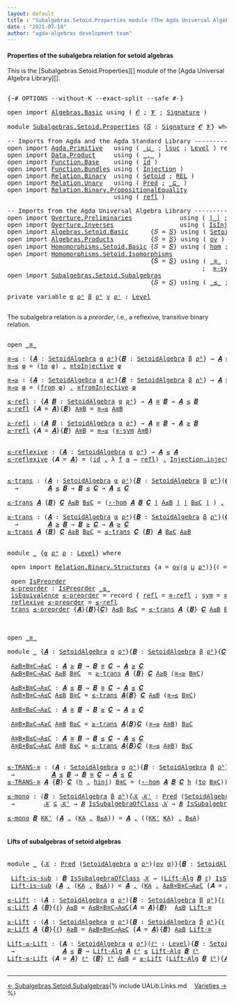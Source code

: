 ```yaml
---
layout: default
title : "Subalgebras.Setoid.Properties module (The Agda Universal Algebra Library)"
date : "2021-07-18"
author: "agda-algebras development team"
---
```


#### <a id="properties-of-the-subalgebra-relation">Properties of the subalgebra relation for setoid algebras</a>

This is the [Subalgebras.Setoid.Properties][] module of the [Agda Universal Algebra Library][].


<pre class="Agda">

<a id="397" class="Symbol">{-#</a> <a id="401" class="Keyword">OPTIONS</a> <a id="409" class="Pragma">--without-K</a> <a id="421" class="Pragma">--exact-split</a> <a id="435" class="Pragma">--safe</a> <a id="442" class="Symbol">#-}</a>

<a id="447" class="Keyword">open</a> <a id="452" class="Keyword">import</a> <a id="459" href="Algebras.Basic.html" class="Module">Algebras.Basic</a> <a id="474" class="Keyword">using</a> <a id="480" class="Symbol">(</a> <a id="482" href="Algebras.Basic.html#1142" class="Generalizable">𝓞</a> <a id="484" class="Symbol">;</a> <a id="486" href="Algebras.Basic.html#1144" class="Generalizable">𝓥</a> <a id="488" class="Symbol">;</a> <a id="490" href="Algebras.Basic.html#3870" class="Function">Signature</a> <a id="500" class="Symbol">)</a>

<a id="503" class="Keyword">module</a> <a id="510" href="Subalgebras.Setoid.Properties.html" class="Module">Subalgebras.Setoid.Properties</a> <a id="540" class="Symbol">{</a><a id="541" href="Subalgebras.Setoid.Properties.html#541" class="Bound">𝑆</a> <a id="543" class="Symbol">:</a> <a id="545" href="Algebras.Basic.html#3870" class="Function">Signature</a> <a id="555" href="Algebras.Basic.html#1142" class="Generalizable">𝓞</a> <a id="557" href="Algebras.Basic.html#1144" class="Generalizable">𝓥</a><a id="558" class="Symbol">}</a> <a id="560" class="Keyword">where</a>

<a id="567" class="Comment">-- Imports from Agda and the Agda Standard Library ------------------------------------</a>
<a id="655" class="Keyword">open</a> <a id="660" class="Keyword">import</a> <a id="667" href="Agda.Primitive.html" class="Module">Agda.Primitive</a>   <a id="684" class="Keyword">using</a> <a id="690" class="Symbol">(</a> <a id="692" href="Agda.Primitive.html#810" class="Primitive Operator">_⊔_</a> <a id="696" class="Symbol">;</a> <a id="698" href="Agda.Primitive.html#780" class="Primitive">lsuc</a> <a id="703" class="Symbol">;</a> <a id="705" href="Agda.Primitive.html#597" class="Postulate">Level</a> <a id="711" class="Symbol">)</a> <a id="713" class="Keyword">renaming</a> <a id="722" class="Symbol">(</a> <a id="724" href="Agda.Primitive.html#326" class="Primitive">Set</a> <a id="728" class="Symbol">to</a> <a id="731" class="Primitive">Type</a> <a id="736" class="Symbol">)</a>
<a id="738" class="Keyword">open</a> <a id="743" class="Keyword">import</a> <a id="750" href="Data.Product.html" class="Module">Data.Product</a>     <a id="767" class="Keyword">using</a> <a id="773" class="Symbol">(</a> <a id="775" href="Agda.Builtin.Sigma.html#236" class="InductiveConstructor Operator">_,_</a> <a id="779" class="Symbol">)</a>
<a id="781" class="Keyword">open</a> <a id="786" class="Keyword">import</a> <a id="793" href="Function.Base.html" class="Module">Function.Base</a>    <a id="810" class="Keyword">using</a> <a id="816" class="Symbol">(</a> <a id="818" href="Function.Base.html#615" class="Function">id</a> <a id="821" class="Symbol">)</a>
<a id="823" class="Keyword">open</a> <a id="828" class="Keyword">import</a> <a id="835" href="Function.Bundles.html" class="Module">Function.Bundles</a> <a id="852" class="Keyword">using</a> <a id="858" class="Symbol">(</a> <a id="860" href="Function.Bundles.html#2240" class="Record">Injection</a> <a id="870" class="Symbol">)</a>
<a id="872" class="Keyword">open</a> <a id="877" class="Keyword">import</a> <a id="884" href="Relation.Binary.html" class="Module">Relation.Binary</a>  <a id="901" class="Keyword">using</a> <a id="907" class="Symbol">(</a> <a id="909" href="Relation.Binary.Bundles.html#1009" class="Record">Setoid</a> <a id="916" class="Symbol">;</a> <a id="918" href="Relation.Binary.Core.html#766" class="Function">REL</a> <a id="922" class="Symbol">)</a>
<a id="924" class="Keyword">open</a> <a id="929" class="Keyword">import</a> <a id="936" href="Relation.Unary.html" class="Module">Relation.Unary</a>   <a id="953" class="Keyword">using</a> <a id="959" class="Symbol">(</a> <a id="961" href="Relation.Unary.html#1101" class="Function">Pred</a> <a id="966" class="Symbol">;</a> <a id="968" href="Relation.Unary.html#1742" class="Function Operator">_⊆_</a> <a id="972" class="Symbol">)</a>
<a id="974" class="Keyword">open</a> <a id="979" class="Keyword">import</a> <a id="986" href="Relation.Binary.PropositionalEquality.html" class="Module">Relation.Binary.PropositionalEquality</a>
                             <a id="1053" class="Keyword">using</a> <a id="1059" class="Symbol">(</a> <a id="1061" href="Agda.Builtin.Equality.html#208" class="InductiveConstructor">refl</a> <a id="1066" class="Symbol">)</a>

<a id="1069" class="Comment">-- Imports from the Agda Universal Algebra Library ---------------------------------------------------</a>
<a id="1172" class="Keyword">open</a> <a id="1177" class="Keyword">import</a> <a id="1184" href="Overture.Preliminaries.html" class="Module">Overture.Preliminaries</a>             <a id="1219" class="Keyword">using</a> <a id="1225" class="Symbol">(</a> <a id="1227" href="Overture.Preliminaries.html#4379" class="Function Operator">∣_∣</a> <a id="1231" class="Symbol">;</a> <a id="1233" href="Overture.Preliminaries.html#4417" class="Function Operator">∥_∥</a> <a id="1237" class="Symbol">)</a>
<a id="1239" class="Keyword">open</a> <a id="1244" class="Keyword">import</a> <a id="1251" href="Overture.Inverses.html" class="Module">Overture.Inverses</a>                  <a id="1286" class="Keyword">using</a> <a id="1292" class="Symbol">(</a> <a id="1294" href="Overture.Inverses.html#2501" class="Function">IsInjective</a> <a id="1306" class="Symbol">;</a> <a id="1308" href="Overture.Inverses.html#2772" class="Function">id-is-injective</a> <a id="1324" class="Symbol">;</a> <a id="1326" href="Overture.Inverses.html#2845" class="Function">∘-injective</a> <a id="1338" class="Symbol">)</a>
<a id="1340" class="Keyword">open</a> <a id="1345" class="Keyword">import</a> <a id="1352" href="Algebras.Setoid.Basic.html" class="Module">Algebras.Setoid.Basic</a>      <a id="1379" class="Symbol">{</a><a id="1380" class="Argument">𝑆</a> <a id="1382" class="Symbol">=</a> <a id="1384" href="Subalgebras.Setoid.Properties.html#541" class="Bound">𝑆</a><a id="1385" class="Symbol">}</a> <a id="1387" class="Keyword">using</a> <a id="1393" class="Symbol">(</a> <a id="1395" href="Algebras.Setoid.Basic.html#3242" class="Record">SetoidAlgebra</a> <a id="1409" class="Symbol">;</a> <a id="1411" href="Algebras.Setoid.Basic.html#4777" class="Function">Lift-Alg</a> <a id="1420" class="Symbol">)</a>
<a id="1422" class="Keyword">open</a> <a id="1427" class="Keyword">import</a> <a id="1434" href="Algebras.Products.html" class="Module">Algebras.Products</a>          <a id="1461" class="Symbol">{</a><a id="1462" class="Argument">𝑆</a> <a id="1464" class="Symbol">=</a> <a id="1466" href="Subalgebras.Setoid.Properties.html#541" class="Bound">𝑆</a><a id="1467" class="Symbol">}</a> <a id="1469" class="Keyword">using</a> <a id="1475" class="Symbol">(</a> <a id="1477" href="Algebras.Products.html#3135" class="Function">ov</a> <a id="1480" class="Symbol">)</a>
<a id="1482" class="Keyword">open</a> <a id="1487" class="Keyword">import</a> <a id="1494" href="Homomorphisms.Setoid.Basic.html" class="Module">Homomorphisms.Setoid.Basic</a> <a id="1521" class="Symbol">{</a><a id="1522" class="Argument">𝑆</a> <a id="1524" class="Symbol">=</a> <a id="1526" href="Subalgebras.Setoid.Properties.html#541" class="Bound">𝑆</a><a id="1527" class="Symbol">}</a> <a id="1529" class="Keyword">using</a> <a id="1535" class="Symbol">(</a> <a id="1537" href="Homomorphisms.Setoid.Basic.html#2420" class="Function">hom</a> <a id="1541" class="Symbol">;</a> <a id="1543" href="Homomorphisms.Setoid.Basic.html#3237" class="Function">∘-hom</a> <a id="1549" class="Symbol">)</a>
<a id="1551" class="Keyword">open</a> <a id="1556" class="Keyword">import</a> <a id="1563" href="Homomorphisms.Setoid.Isomorphisms.html" class="Module">Homomorphisms.Setoid.Isomorphisms</a>
                                       <a id="1636" class="Symbol">{</a><a id="1637" class="Argument">𝑆</a> <a id="1639" class="Symbol">=</a> <a id="1641" href="Subalgebras.Setoid.Properties.html#541" class="Bound">𝑆</a><a id="1642" class="Symbol">}</a> <a id="1644" class="Keyword">using</a> <a id="1650" class="Symbol">(</a> <a id="1652" href="Homomorphisms.Setoid.Isomorphisms.html#2350" class="Record Operator">_≅_</a> <a id="1656" class="Symbol">;</a> <a id="1658" href="Homomorphisms.Setoid.Isomorphisms.html#3531" class="Function">≅toInjective</a> <a id="1671" class="Symbol">;</a> <a id="1673" href="Homomorphisms.Setoid.Isomorphisms.html#3858" class="Function">≅fromInjective</a>
                                                     <a id="1741" class="Symbol">;</a>  <a id="1744" href="Homomorphisms.Setoid.Isomorphisms.html#2968" class="Function">≅-sym</a> <a id="1750" class="Symbol">;</a> <a id="1752" href="Homomorphisms.Setoid.Isomorphisms.html#2870" class="Function">≅-refl</a> <a id="1759" class="Symbol">;</a> <a id="1761" href="Homomorphisms.Setoid.Isomorphisms.html#3063" class="Function">≅-trans</a> <a id="1769" class="Symbol">;</a> <a id="1771" href="Homomorphisms.Setoid.Isomorphisms.html#4356" class="Function">Lift-≅</a> <a id="1778" class="Symbol">)</a>
<a id="1780" class="Keyword">open</a> <a id="1785" class="Keyword">import</a> <a id="1792" href="Subalgebras.Setoid.Subalgebras.html" class="Module">Subalgebras.Setoid.Subalgebras</a>
                                       <a id="1862" class="Symbol">{</a><a id="1863" class="Argument">𝑆</a> <a id="1865" class="Symbol">=</a> <a id="1867" href="Subalgebras.Setoid.Properties.html#541" class="Bound">𝑆</a><a id="1868" class="Symbol">}</a> <a id="1870" class="Keyword">using</a> <a id="1876" class="Symbol">(</a> <a id="1878" href="Subalgebras.Setoid.Subalgebras.html#1906" class="Function Operator">_≤_</a> <a id="1882" class="Symbol">;</a> <a id="1884" href="Subalgebras.Setoid.Subalgebras.html#1728" class="Function Operator">_≥_</a> <a id="1888" class="Symbol">;</a> <a id="1890" href="Subalgebras.Setoid.Subalgebras.html#3743" class="Function Operator">_IsSubalgebraOfClass_</a> <a id="1912" class="Symbol">)</a>

<a id="1915" class="Keyword">private</a> <a id="1923" class="Keyword">variable</a> <a id="1932" href="Subalgebras.Setoid.Properties.html#1932" class="Generalizable">α</a> <a id="1934" href="Subalgebras.Setoid.Properties.html#1934" class="Generalizable">ρᵃ</a> <a id="1937" href="Subalgebras.Setoid.Properties.html#1937" class="Generalizable">β</a> <a id="1939" href="Subalgebras.Setoid.Properties.html#1939" class="Generalizable">ρᵇ</a> <a id="1942" href="Subalgebras.Setoid.Properties.html#1942" class="Generalizable">γ</a> <a id="1944" href="Subalgebras.Setoid.Properties.html#1944" class="Generalizable">ρᶜ</a> <a id="1947" class="Symbol">:</a> <a id="1949" href="Agda.Primitive.html#597" class="Postulate">Level</a>

</pre>

The subalgebra relation is a *preorder*, i.e., a reflexive, transitive binary relation.

<pre class="Agda">

<a id="2071" class="Keyword">open</a> <a id="2076" href="Homomorphisms.Setoid.Isomorphisms.html#2350" class="Module Operator">_≅_</a>

<a id="≅→≤"></a><a id="2081" href="Subalgebras.Setoid.Properties.html#2081" class="Function">≅→≤</a> <a id="2085" class="Symbol">:</a> <a id="2087" class="Symbol">{</a><a id="2088" href="Subalgebras.Setoid.Properties.html#2088" class="Bound">𝑨</a> <a id="2090" class="Symbol">:</a> <a id="2092" href="Algebras.Setoid.Basic.html#3242" class="Record">SetoidAlgebra</a> <a id="2106" href="Subalgebras.Setoid.Properties.html#1932" class="Generalizable">α</a> <a id="2108" href="Subalgebras.Setoid.Properties.html#1934" class="Generalizable">ρᵃ</a><a id="2110" class="Symbol">}{</a><a id="2112" href="Subalgebras.Setoid.Properties.html#2112" class="Bound">𝑩</a> <a id="2114" class="Symbol">:</a> <a id="2116" href="Algebras.Setoid.Basic.html#3242" class="Record">SetoidAlgebra</a> <a id="2130" href="Subalgebras.Setoid.Properties.html#1937" class="Generalizable">β</a> <a id="2132" href="Subalgebras.Setoid.Properties.html#1939" class="Generalizable">ρᵇ</a><a id="2134" class="Symbol">}</a> <a id="2136" class="Symbol">→</a> <a id="2138" href="Subalgebras.Setoid.Properties.html#2088" class="Bound">𝑨</a> <a id="2140" href="Homomorphisms.Setoid.Isomorphisms.html#2350" class="Record Operator">≅</a> <a id="2142" href="Subalgebras.Setoid.Properties.html#2112" class="Bound">𝑩</a> <a id="2144" class="Symbol">→</a> <a id="2146" href="Subalgebras.Setoid.Properties.html#2088" class="Bound">𝑨</a> <a id="2148" href="Subalgebras.Setoid.Subalgebras.html#1906" class="Function Operator">≤</a> <a id="2150" href="Subalgebras.Setoid.Properties.html#2112" class="Bound">𝑩</a>
<a id="2152" href="Subalgebras.Setoid.Properties.html#2081" class="Function">≅→≤</a> <a id="2156" href="Subalgebras.Setoid.Properties.html#2156" class="Bound">φ</a> <a id="2158" class="Symbol">=</a> <a id="2160" class="Symbol">(</a><a id="2161" href="Homomorphisms.Setoid.Isomorphisms.html#2460" class="Field">to</a> <a id="2164" href="Subalgebras.Setoid.Properties.html#2156" class="Bound">φ</a><a id="2165" class="Symbol">)</a> <a id="2167" href="Agda.Builtin.Sigma.html#236" class="InductiveConstructor Operator">,</a> <a id="2169" href="Homomorphisms.Setoid.Isomorphisms.html#3531" class="Function">≅toInjective</a> <a id="2182" href="Subalgebras.Setoid.Properties.html#2156" class="Bound">φ</a>

<a id="≅→≥"></a><a id="2185" href="Subalgebras.Setoid.Properties.html#2185" class="Function">≅→≥</a> <a id="2189" class="Symbol">:</a> <a id="2191" class="Symbol">{</a><a id="2192" href="Subalgebras.Setoid.Properties.html#2192" class="Bound">𝑨</a> <a id="2194" class="Symbol">:</a> <a id="2196" href="Algebras.Setoid.Basic.html#3242" class="Record">SetoidAlgebra</a> <a id="2210" href="Subalgebras.Setoid.Properties.html#1932" class="Generalizable">α</a> <a id="2212" href="Subalgebras.Setoid.Properties.html#1934" class="Generalizable">ρᵃ</a><a id="2214" class="Symbol">}{</a><a id="2216" href="Subalgebras.Setoid.Properties.html#2216" class="Bound">𝑩</a> <a id="2218" class="Symbol">:</a> <a id="2220" href="Algebras.Setoid.Basic.html#3242" class="Record">SetoidAlgebra</a> <a id="2234" href="Subalgebras.Setoid.Properties.html#1937" class="Generalizable">β</a> <a id="2236" href="Subalgebras.Setoid.Properties.html#1939" class="Generalizable">ρᵇ</a><a id="2238" class="Symbol">}</a> <a id="2240" class="Symbol">→</a> <a id="2242" href="Subalgebras.Setoid.Properties.html#2192" class="Bound">𝑨</a> <a id="2244" href="Homomorphisms.Setoid.Isomorphisms.html#2350" class="Record Operator">≅</a> <a id="2246" href="Subalgebras.Setoid.Properties.html#2216" class="Bound">𝑩</a> <a id="2248" class="Symbol">→</a> <a id="2250" href="Subalgebras.Setoid.Properties.html#2192" class="Bound">𝑨</a> <a id="2252" href="Subalgebras.Setoid.Subalgebras.html#1728" class="Function Operator">≥</a> <a id="2254" href="Subalgebras.Setoid.Properties.html#2216" class="Bound">𝑩</a>
<a id="2256" href="Subalgebras.Setoid.Properties.html#2185" class="Function">≅→≥</a> <a id="2260" href="Subalgebras.Setoid.Properties.html#2260" class="Bound">φ</a> <a id="2262" class="Symbol">=</a> <a id="2264" class="Symbol">(</a><a id="2265" href="Homomorphisms.Setoid.Isomorphisms.html#2475" class="Field">from</a> <a id="2270" href="Subalgebras.Setoid.Properties.html#2260" class="Bound">φ</a><a id="2271" class="Symbol">)</a> <a id="2273" href="Agda.Builtin.Sigma.html#236" class="InductiveConstructor Operator">,</a> <a id="2275" href="Homomorphisms.Setoid.Isomorphisms.html#3858" class="Function">≅fromInjective</a> <a id="2290" href="Subalgebras.Setoid.Properties.html#2260" class="Bound">φ</a>

<a id="≤-refl"></a><a id="2293" href="Subalgebras.Setoid.Properties.html#2293" class="Function">≤-refl</a> <a id="2300" class="Symbol">:</a> <a id="2302" class="Symbol">{</a><a id="2303" href="Subalgebras.Setoid.Properties.html#2303" class="Bound">𝑨</a> <a id="2305" href="Subalgebras.Setoid.Properties.html#2305" class="Bound">𝑩</a> <a id="2307" class="Symbol">:</a> <a id="2309" href="Algebras.Setoid.Basic.html#3242" class="Record">SetoidAlgebra</a> <a id="2323" href="Subalgebras.Setoid.Properties.html#1932" class="Generalizable">α</a> <a id="2325" href="Subalgebras.Setoid.Properties.html#1934" class="Generalizable">ρᵃ</a><a id="2327" class="Symbol">}</a> <a id="2329" class="Symbol">→</a> <a id="2331" href="Subalgebras.Setoid.Properties.html#2303" class="Bound">𝑨</a> <a id="2333" href="Homomorphisms.Setoid.Isomorphisms.html#2350" class="Record Operator">≅</a> <a id="2335" href="Subalgebras.Setoid.Properties.html#2305" class="Bound">𝑩</a> <a id="2337" class="Symbol">→</a> <a id="2339" href="Subalgebras.Setoid.Properties.html#2303" class="Bound">𝑨</a> <a id="2341" href="Subalgebras.Setoid.Subalgebras.html#1906" class="Function Operator">≤</a> <a id="2343" href="Subalgebras.Setoid.Properties.html#2305" class="Bound">𝑩</a>
<a id="2345" href="Subalgebras.Setoid.Properties.html#2293" class="Function">≤-refl</a> <a id="2352" class="Symbol">{</a><a id="2353" class="Argument">𝑨</a> <a id="2355" class="Symbol">=</a> <a id="2357" href="Subalgebras.Setoid.Properties.html#2357" class="Bound">𝑨</a><a id="2358" class="Symbol">}{</a><a id="2360" href="Subalgebras.Setoid.Properties.html#2360" class="Bound">𝑩</a><a id="2361" class="Symbol">}</a> <a id="2363" href="Subalgebras.Setoid.Properties.html#2363" class="Bound">A≅B</a> <a id="2367" class="Symbol">=</a> <a id="2369" href="Subalgebras.Setoid.Properties.html#2081" class="Function">≅→≤</a> <a id="2373" href="Subalgebras.Setoid.Properties.html#2363" class="Bound">A≅B</a>

<a id="≥-refl"></a><a id="2378" href="Subalgebras.Setoid.Properties.html#2378" class="Function">≥-refl</a> <a id="2385" class="Symbol">:</a> <a id="2387" class="Symbol">{</a><a id="2388" href="Subalgebras.Setoid.Properties.html#2388" class="Bound">𝑨</a> <a id="2390" href="Subalgebras.Setoid.Properties.html#2390" class="Bound">𝑩</a> <a id="2392" class="Symbol">:</a> <a id="2394" href="Algebras.Setoid.Basic.html#3242" class="Record">SetoidAlgebra</a> <a id="2408" href="Subalgebras.Setoid.Properties.html#1932" class="Generalizable">α</a> <a id="2410" href="Subalgebras.Setoid.Properties.html#1934" class="Generalizable">ρᵃ</a><a id="2412" class="Symbol">}</a> <a id="2414" class="Symbol">→</a> <a id="2416" href="Subalgebras.Setoid.Properties.html#2388" class="Bound">𝑨</a> <a id="2418" href="Homomorphisms.Setoid.Isomorphisms.html#2350" class="Record Operator">≅</a> <a id="2420" href="Subalgebras.Setoid.Properties.html#2390" class="Bound">𝑩</a> <a id="2422" class="Symbol">→</a> <a id="2424" href="Subalgebras.Setoid.Properties.html#2388" class="Bound">𝑨</a> <a id="2426" href="Subalgebras.Setoid.Subalgebras.html#1728" class="Function Operator">≥</a> <a id="2428" href="Subalgebras.Setoid.Properties.html#2390" class="Bound">𝑩</a>
<a id="2430" href="Subalgebras.Setoid.Properties.html#2378" class="Function">≥-refl</a> <a id="2437" class="Symbol">{</a><a id="2438" class="Argument">𝑨</a> <a id="2440" class="Symbol">=</a> <a id="2442" href="Subalgebras.Setoid.Properties.html#2442" class="Bound">𝑨</a><a id="2443" class="Symbol">}{</a><a id="2445" href="Subalgebras.Setoid.Properties.html#2445" class="Bound">𝑩</a><a id="2446" class="Symbol">}</a> <a id="2448" href="Subalgebras.Setoid.Properties.html#2448" class="Bound">A≅B</a> <a id="2452" class="Symbol">=</a> <a id="2454" href="Subalgebras.Setoid.Properties.html#2081" class="Function">≅→≤</a> <a id="2458" class="Symbol">(</a><a id="2459" href="Homomorphisms.Setoid.Isomorphisms.html#2968" class="Function">≅-sym</a> <a id="2465" href="Subalgebras.Setoid.Properties.html#2448" class="Bound">A≅B</a><a id="2468" class="Symbol">)</a>


<a id="≤-reflexive"></a><a id="2472" href="Subalgebras.Setoid.Properties.html#2472" class="Function">≤-reflexive</a> <a id="2484" class="Symbol">:</a> <a id="2486" class="Symbol">{</a><a id="2487" href="Subalgebras.Setoid.Properties.html#2487" class="Bound">𝑨</a> <a id="2489" class="Symbol">:</a> <a id="2491" href="Algebras.Setoid.Basic.html#3242" class="Record">SetoidAlgebra</a> <a id="2505" href="Subalgebras.Setoid.Properties.html#1932" class="Generalizable">α</a> <a id="2507" href="Subalgebras.Setoid.Properties.html#1934" class="Generalizable">ρᵃ</a><a id="2509" class="Symbol">}</a> <a id="2511" class="Symbol">→</a> <a id="2513" href="Subalgebras.Setoid.Properties.html#2487" class="Bound">𝑨</a> <a id="2515" href="Subalgebras.Setoid.Subalgebras.html#1906" class="Function Operator">≤</a> <a id="2517" href="Subalgebras.Setoid.Properties.html#2487" class="Bound">𝑨</a>
<a id="2519" href="Subalgebras.Setoid.Properties.html#2472" class="Function">≤-reflexive</a> <a id="2531" class="Symbol">{</a><a id="2532" class="Argument">𝑨</a> <a id="2534" class="Symbol">=</a> <a id="2536" href="Subalgebras.Setoid.Properties.html#2536" class="Bound">𝑨</a><a id="2537" class="Symbol">}</a> <a id="2539" class="Symbol">=</a> <a id="2541" class="Symbol">(</a><a id="2542" href="Function.Base.html#615" class="Function">id</a> <a id="2545" href="Agda.Builtin.Sigma.html#236" class="InductiveConstructor Operator">,</a> <a id="2547" class="Symbol">λ</a> <a id="2549" href="Subalgebras.Setoid.Properties.html#2549" class="Bound">f</a> <a id="2551" href="Subalgebras.Setoid.Properties.html#2551" class="Bound">a</a> <a id="2553" class="Symbol">→</a> <a id="2555" href="Agda.Builtin.Equality.html#208" class="InductiveConstructor">refl</a><a id="2559" class="Symbol">)</a> <a id="2561" href="Agda.Builtin.Sigma.html#236" class="InductiveConstructor Operator">,</a> <a id="2563" href="Function.Bundles.html#2366" class="Field">Injection.injective</a> <a id="2583" href="Overture.Inverses.html#2772" class="Function">id-is-injective</a>


<a id="≤-trans"></a><a id="2601" href="Subalgebras.Setoid.Properties.html#2601" class="Function">≤-trans</a> <a id="2609" class="Symbol">:</a> <a id="2611" class="Symbol">(</a><a id="2612" href="Subalgebras.Setoid.Properties.html#2612" class="Bound">𝑨</a> <a id="2614" class="Symbol">:</a> <a id="2616" href="Algebras.Setoid.Basic.html#3242" class="Record">SetoidAlgebra</a> <a id="2630" href="Subalgebras.Setoid.Properties.html#1932" class="Generalizable">α</a> <a id="2632" href="Subalgebras.Setoid.Properties.html#1934" class="Generalizable">ρᵃ</a><a id="2634" class="Symbol">){</a><a id="2636" href="Subalgebras.Setoid.Properties.html#2636" class="Bound">𝑩</a> <a id="2638" class="Symbol">:</a> <a id="2640" href="Algebras.Setoid.Basic.html#3242" class="Record">SetoidAlgebra</a> <a id="2654" href="Subalgebras.Setoid.Properties.html#1937" class="Generalizable">β</a> <a id="2656" href="Subalgebras.Setoid.Properties.html#1939" class="Generalizable">ρᵇ</a><a id="2658" class="Symbol">}(</a><a id="2660" href="Subalgebras.Setoid.Properties.html#2660" class="Bound">𝑪</a> <a id="2662" class="Symbol">:</a> <a id="2664" href="Algebras.Setoid.Basic.html#3242" class="Record">SetoidAlgebra</a> <a id="2678" href="Subalgebras.Setoid.Properties.html#1942" class="Generalizable">γ</a> <a id="2680" href="Subalgebras.Setoid.Properties.html#1944" class="Generalizable">ρᶜ</a><a id="2682" class="Symbol">)</a>
  <a id="2686" class="Symbol">→</a>        <a id="2695" href="Subalgebras.Setoid.Properties.html#2612" class="Bound">𝑨</a> <a id="2697" href="Subalgebras.Setoid.Subalgebras.html#1906" class="Function Operator">≤</a> <a id="2699" href="Subalgebras.Setoid.Properties.html#2636" class="Bound">𝑩</a> <a id="2701" class="Symbol">→</a> <a id="2703" href="Subalgebras.Setoid.Properties.html#2636" class="Bound">𝑩</a> <a id="2705" href="Subalgebras.Setoid.Subalgebras.html#1906" class="Function Operator">≤</a> <a id="2707" href="Subalgebras.Setoid.Properties.html#2660" class="Bound">𝑪</a> <a id="2709" class="Symbol">→</a> <a id="2711" href="Subalgebras.Setoid.Properties.html#2612" class="Bound">𝑨</a> <a id="2713" href="Subalgebras.Setoid.Subalgebras.html#1906" class="Function Operator">≤</a> <a id="2715" href="Subalgebras.Setoid.Properties.html#2660" class="Bound">𝑪</a>

<a id="2718" href="Subalgebras.Setoid.Properties.html#2601" class="Function">≤-trans</a> <a id="2726" href="Subalgebras.Setoid.Properties.html#2726" class="Bound">𝑨</a> <a id="2728" class="Symbol">{</a><a id="2729" href="Subalgebras.Setoid.Properties.html#2729" class="Bound">𝑩</a><a id="2730" class="Symbol">}</a> <a id="2732" href="Subalgebras.Setoid.Properties.html#2732" class="Bound">𝑪</a> <a id="2734" href="Subalgebras.Setoid.Properties.html#2734" class="Bound">A≤B</a> <a id="2738" href="Subalgebras.Setoid.Properties.html#2738" class="Bound">B≤C</a> <a id="2742" class="Symbol">=</a> <a id="2744" class="Symbol">(</a><a id="2745" href="Homomorphisms.Setoid.Basic.html#3237" class="Function">∘-hom</a> <a id="2751" href="Subalgebras.Setoid.Properties.html#2726" class="Bound">𝑨</a> <a id="2753" href="Subalgebras.Setoid.Properties.html#2729" class="Bound">𝑩</a> <a id="2755" href="Subalgebras.Setoid.Properties.html#2732" class="Bound">𝑪</a> <a id="2757" href="Overture.Preliminaries.html#4379" class="Function Operator">∣</a> <a id="2759" href="Subalgebras.Setoid.Properties.html#2734" class="Bound">A≤B</a> <a id="2763" href="Overture.Preliminaries.html#4379" class="Function Operator">∣</a> <a id="2765" href="Overture.Preliminaries.html#4379" class="Function Operator">∣</a> <a id="2767" href="Subalgebras.Setoid.Properties.html#2738" class="Bound">B≤C</a> <a id="2771" href="Overture.Preliminaries.html#4379" class="Function Operator">∣</a> <a id="2773" class="Symbol">)</a> <a id="2775" href="Agda.Builtin.Sigma.html#236" class="InductiveConstructor Operator">,</a> <a id="2777" href="Overture.Inverses.html#2845" class="Function">∘-injective</a> <a id="2789" href="Overture.Preliminaries.html#4417" class="Function Operator">∥</a> <a id="2791" href="Subalgebras.Setoid.Properties.html#2734" class="Bound">A≤B</a> <a id="2795" href="Overture.Preliminaries.html#4417" class="Function Operator">∥</a> <a id="2797" href="Overture.Preliminaries.html#4417" class="Function Operator">∥</a> <a id="2799" href="Subalgebras.Setoid.Properties.html#2738" class="Bound">B≤C</a> <a id="2803" href="Overture.Preliminaries.html#4417" class="Function Operator">∥</a>

<a id="≥-trans"></a><a id="2806" href="Subalgebras.Setoid.Properties.html#2806" class="Function">≥-trans</a> <a id="2814" class="Symbol">:</a> <a id="2816" class="Symbol">(</a><a id="2817" href="Subalgebras.Setoid.Properties.html#2817" class="Bound">𝑨</a> <a id="2819" class="Symbol">:</a> <a id="2821" href="Algebras.Setoid.Basic.html#3242" class="Record">SetoidAlgebra</a> <a id="2835" href="Subalgebras.Setoid.Properties.html#1932" class="Generalizable">α</a> <a id="2837" href="Subalgebras.Setoid.Properties.html#1934" class="Generalizable">ρᵃ</a><a id="2839" class="Symbol">){</a><a id="2841" href="Subalgebras.Setoid.Properties.html#2841" class="Bound">𝑩</a> <a id="2843" class="Symbol">:</a> <a id="2845" href="Algebras.Setoid.Basic.html#3242" class="Record">SetoidAlgebra</a> <a id="2859" href="Subalgebras.Setoid.Properties.html#1937" class="Generalizable">β</a> <a id="2861" href="Subalgebras.Setoid.Properties.html#1939" class="Generalizable">ρᵇ</a><a id="2863" class="Symbol">}(</a><a id="2865" href="Subalgebras.Setoid.Properties.html#2865" class="Bound">𝑪</a> <a id="2867" class="Symbol">:</a> <a id="2869" href="Algebras.Setoid.Basic.html#3242" class="Record">SetoidAlgebra</a> <a id="2883" href="Subalgebras.Setoid.Properties.html#1942" class="Generalizable">γ</a> <a id="2885" href="Subalgebras.Setoid.Properties.html#1944" class="Generalizable">ρᶜ</a><a id="2887" class="Symbol">)</a>
  <a id="2891" class="Symbol">→</a>        <a id="2900" href="Subalgebras.Setoid.Properties.html#2817" class="Bound">𝑨</a> <a id="2902" href="Subalgebras.Setoid.Subalgebras.html#1728" class="Function Operator">≥</a> <a id="2904" href="Subalgebras.Setoid.Properties.html#2841" class="Bound">𝑩</a> <a id="2906" class="Symbol">→</a> <a id="2908" href="Subalgebras.Setoid.Properties.html#2841" class="Bound">𝑩</a> <a id="2910" href="Subalgebras.Setoid.Subalgebras.html#1728" class="Function Operator">≥</a> <a id="2912" href="Subalgebras.Setoid.Properties.html#2865" class="Bound">𝑪</a> <a id="2914" class="Symbol">→</a> <a id="2916" href="Subalgebras.Setoid.Properties.html#2817" class="Bound">𝑨</a> <a id="2918" href="Subalgebras.Setoid.Subalgebras.html#1728" class="Function Operator">≥</a> <a id="2920" href="Subalgebras.Setoid.Properties.html#2865" class="Bound">𝑪</a>
<a id="2922" href="Subalgebras.Setoid.Properties.html#2806" class="Function">≥-trans</a> <a id="2930" href="Subalgebras.Setoid.Properties.html#2930" class="Bound">𝑨</a> <a id="2932" class="Symbol">{</a><a id="2933" href="Subalgebras.Setoid.Properties.html#2933" class="Bound">𝑩</a><a id="2934" class="Symbol">}</a> <a id="2936" href="Subalgebras.Setoid.Properties.html#2936" class="Bound">𝑪</a> <a id="2938" href="Subalgebras.Setoid.Properties.html#2938" class="Bound">A≥B</a> <a id="2942" href="Subalgebras.Setoid.Properties.html#2942" class="Bound">B≥C</a> <a id="2946" class="Symbol">=</a> <a id="2948" href="Subalgebras.Setoid.Properties.html#2601" class="Function">≤-trans</a> <a id="2956" href="Subalgebras.Setoid.Properties.html#2936" class="Bound">𝑪</a> <a id="2958" class="Symbol">{</a><a id="2959" href="Subalgebras.Setoid.Properties.html#2933" class="Bound">𝑩</a><a id="2960" class="Symbol">}</a> <a id="2962" href="Subalgebras.Setoid.Properties.html#2930" class="Bound">𝑨</a> <a id="2964" href="Subalgebras.Setoid.Properties.html#2942" class="Bound">B≥C</a> <a id="2968" href="Subalgebras.Setoid.Properties.html#2938" class="Bound">A≥B</a>


<a id="2974" class="Keyword">module</a> <a id="2981" href="Subalgebras.Setoid.Properties.html#2981" class="Module">_</a> <a id="2983" class="Symbol">{</a><a id="2984" href="Subalgebras.Setoid.Properties.html#2984" class="Bound">α</a> <a id="2986" href="Subalgebras.Setoid.Properties.html#2986" class="Bound">ρᵃ</a> <a id="2989" href="Subalgebras.Setoid.Properties.html#2989" class="Bound">ρ</a> <a id="2991" class="Symbol">:</a> <a id="2993" href="Agda.Primitive.html#597" class="Postulate">Level</a><a id="2998" class="Symbol">}</a> <a id="3000" class="Keyword">where</a>

 <a id="3008" class="Keyword">open</a> <a id="3013" class="Keyword">import</a> <a id="3020" href="Relation.Binary.Structures.html" class="Module">Relation.Binary.Structures</a> <a id="3047" class="Symbol">{</a><a id="3048" class="Argument">a</a> <a id="3050" class="Symbol">=</a> <a id="3052" href="Algebras.Products.html#3135" class="Function">ov</a><a id="3054" class="Symbol">(</a><a id="3055" href="Subalgebras.Setoid.Properties.html#2984" class="Bound">α</a> <a id="3057" href="Agda.Primitive.html#810" class="Primitive Operator">⊔</a> <a id="3059" href="Subalgebras.Setoid.Properties.html#2986" class="Bound">ρᵃ</a><a id="3061" class="Symbol">)}{</a><a id="3064" class="Argument">ℓ</a> <a id="3066" class="Symbol">=</a> <a id="3068" class="Symbol">(</a><a id="3069" href="Subalgebras.Setoid.Properties.html#555" class="Bound">𝓞</a> <a id="3071" href="Agda.Primitive.html#810" class="Primitive Operator">⊔</a> <a id="3073" href="Subalgebras.Setoid.Properties.html#557" class="Bound">𝓥</a> <a id="3075" href="Agda.Primitive.html#810" class="Primitive Operator">⊔</a> <a id="3077" href="Subalgebras.Setoid.Properties.html#2984" class="Bound">α</a><a id="3078" class="Symbol">)}</a> <a id="3081" class="Symbol">(</a><a id="3082" href="Homomorphisms.Setoid.Isomorphisms.html#2350" class="Record Operator">_≅_</a> <a id="3086" class="Symbol">{</a><a id="3087" href="Subalgebras.Setoid.Properties.html#2984" class="Bound">α</a><a id="3088" class="Symbol">}{</a><a id="3090" href="Subalgebras.Setoid.Properties.html#2986" class="Bound">ρᵃ</a><a id="3092" class="Symbol">}{</a><a id="3094" href="Subalgebras.Setoid.Properties.html#2984" class="Bound">α</a><a id="3095" class="Symbol">}{</a><a id="3097" href="Subalgebras.Setoid.Properties.html#2986" class="Bound">ρᵃ</a><a id="3099" class="Symbol">})</a>

 <a id="3104" class="Keyword">open</a> <a id="3109" href="Relation.Binary.Structures.html#2163" class="Module">IsPreorder</a>
 <a id="3121" href="Subalgebras.Setoid.Properties.html#3121" class="Function">≤-preorder</a> <a id="3132" class="Symbol">:</a> <a id="3134" href="Relation.Binary.Structures.html#2163" class="Record">IsPreorder</a> <a id="3145" href="Subalgebras.Setoid.Subalgebras.html#1906" class="Function Operator">_≤_</a>
 <a id="3150" href="Relation.Binary.Structures.html#2228" class="Field">isEquivalence</a> <a id="3164" href="Subalgebras.Setoid.Properties.html#3121" class="Function">≤-preorder</a> <a id="3175" class="Symbol">=</a> <a id="3177" class="Keyword">record</a> <a id="3184" class="Symbol">{</a> <a id="3186" href="Relation.Binary.Structures.html#1568" class="Field">refl</a> <a id="3191" class="Symbol">=</a> <a id="3193" href="Homomorphisms.Setoid.Isomorphisms.html#2870" class="Function">≅-refl</a> <a id="3200" class="Symbol">;</a> <a id="3202" href="Relation.Binary.Structures.html#1594" class="Field">sym</a> <a id="3206" class="Symbol">=</a> <a id="3208" href="Homomorphisms.Setoid.Isomorphisms.html#2968" class="Function">≅-sym</a> <a id="3214" class="Symbol">;</a> <a id="3216" href="Relation.Binary.Structures.html#1620" class="Field">trans</a> <a id="3222" class="Symbol">=</a> <a id="3224" href="Homomorphisms.Setoid.Isomorphisms.html#3063" class="Function">≅-trans</a> <a id="3232" class="Symbol">}</a>
 <a id="3235" href="Relation.Binary.Structures.html#2331" class="Field">reflexive</a> <a id="3245" href="Subalgebras.Setoid.Properties.html#3121" class="Function">≤-preorder</a> <a id="3256" class="Symbol">=</a> <a id="3258" href="Subalgebras.Setoid.Properties.html#2293" class="Function">≤-refl</a>
 <a id="3266" href="Relation.Binary.Structures.html#2361" class="Field">trans</a> <a id="3272" href="Subalgebras.Setoid.Properties.html#3121" class="Function">≤-preorder</a> <a id="3283" class="Symbol">{</a><a id="3284" href="Subalgebras.Setoid.Properties.html#3284" class="Bound">𝑨</a><a id="3285" class="Symbol">}{</a><a id="3287" href="Subalgebras.Setoid.Properties.html#3287" class="Bound">𝑩</a><a id="3288" class="Symbol">}{</a><a id="3290" href="Subalgebras.Setoid.Properties.html#3290" class="Bound">𝑪</a><a id="3291" class="Symbol">}</a> <a id="3293" href="Subalgebras.Setoid.Properties.html#3293" class="Bound">A≤B</a> <a id="3297" href="Subalgebras.Setoid.Properties.html#3297" class="Bound">B≤C</a> <a id="3301" class="Symbol">=</a> <a id="3303" href="Subalgebras.Setoid.Properties.html#2601" class="Function">≤-trans</a> <a id="3311" href="Subalgebras.Setoid.Properties.html#3284" class="Bound">𝑨</a> <a id="3313" class="Symbol">{</a><a id="3314" href="Subalgebras.Setoid.Properties.html#3287" class="Bound">𝑩</a><a id="3315" class="Symbol">}</a> <a id="3317" href="Subalgebras.Setoid.Properties.html#3290" class="Bound">𝑪</a> <a id="3319" href="Subalgebras.Setoid.Properties.html#3293" class="Bound">A≤B</a> <a id="3323" href="Subalgebras.Setoid.Properties.html#3297" class="Bound">B≤C</a>



<a id="3330" class="Keyword">open</a> <a id="3335" href="Homomorphisms.Setoid.Isomorphisms.html#2350" class="Module Operator">_≅_</a>

<a id="3340" class="Keyword">module</a> <a id="3347" href="Subalgebras.Setoid.Properties.html#3347" class="Module">_</a> <a id="3349" class="Symbol">{</a><a id="3350" href="Subalgebras.Setoid.Properties.html#3350" class="Bound">𝑨</a> <a id="3352" class="Symbol">:</a> <a id="3354" href="Algebras.Setoid.Basic.html#3242" class="Record">SetoidAlgebra</a> <a id="3368" href="Subalgebras.Setoid.Properties.html#1932" class="Generalizable">α</a> <a id="3370" href="Subalgebras.Setoid.Properties.html#1934" class="Generalizable">ρᵃ</a><a id="3372" class="Symbol">}{</a><a id="3374" href="Subalgebras.Setoid.Properties.html#3374" class="Bound">𝑩</a> <a id="3376" class="Symbol">:</a> <a id="3378" href="Algebras.Setoid.Basic.html#3242" class="Record">SetoidAlgebra</a> <a id="3392" href="Subalgebras.Setoid.Properties.html#1937" class="Generalizable">β</a> <a id="3394" href="Subalgebras.Setoid.Properties.html#1939" class="Generalizable">ρᵇ</a><a id="3396" class="Symbol">}{</a><a id="3398" href="Subalgebras.Setoid.Properties.html#3398" class="Bound">𝑪</a> <a id="3400" class="Symbol">:</a> <a id="3402" href="Algebras.Setoid.Basic.html#3242" class="Record">SetoidAlgebra</a> <a id="3416" href="Subalgebras.Setoid.Properties.html#1942" class="Generalizable">γ</a> <a id="3418" href="Subalgebras.Setoid.Properties.html#1944" class="Generalizable">ρᶜ</a><a id="3420" class="Symbol">}</a> <a id="3422" class="Keyword">where</a>

 <a id="3430" href="Subalgebras.Setoid.Properties.html#3430" class="Function">A≥B×B≅C→A≥C</a> <a id="3442" class="Symbol">:</a> <a id="3444" href="Subalgebras.Setoid.Properties.html#3350" class="Bound">𝑨</a> <a id="3446" href="Subalgebras.Setoid.Subalgebras.html#1728" class="Function Operator">≥</a> <a id="3448" href="Subalgebras.Setoid.Properties.html#3374" class="Bound">𝑩</a> <a id="3450" class="Symbol">→</a> <a id="3452" href="Subalgebras.Setoid.Properties.html#3374" class="Bound">𝑩</a> <a id="3454" href="Homomorphisms.Setoid.Isomorphisms.html#2350" class="Record Operator">≅</a> <a id="3456" href="Subalgebras.Setoid.Properties.html#3398" class="Bound">𝑪</a> <a id="3458" class="Symbol">→</a> <a id="3460" href="Subalgebras.Setoid.Properties.html#3350" class="Bound">𝑨</a> <a id="3462" href="Subalgebras.Setoid.Subalgebras.html#1728" class="Function Operator">≥</a> <a id="3464" href="Subalgebras.Setoid.Properties.html#3398" class="Bound">𝑪</a>
 <a id="3467" href="Subalgebras.Setoid.Properties.html#3430" class="Function">A≥B×B≅C→A≥C</a> <a id="3479" href="Subalgebras.Setoid.Properties.html#3479" class="Bound">A≥B</a> <a id="3483" href="Subalgebras.Setoid.Properties.html#3483" class="Bound">B≅C</a>  <a id="3488" class="Symbol">=</a> <a id="3490" href="Subalgebras.Setoid.Properties.html#2806" class="Function">≥-trans</a> <a id="3498" href="Subalgebras.Setoid.Properties.html#3350" class="Bound">𝑨</a> <a id="3500" class="Symbol">{</a><a id="3501" href="Subalgebras.Setoid.Properties.html#3374" class="Bound">𝑩</a><a id="3502" class="Symbol">}</a> <a id="3504" href="Subalgebras.Setoid.Properties.html#3398" class="Bound">𝑪</a> <a id="3506" href="Subalgebras.Setoid.Properties.html#3479" class="Bound">A≥B</a> <a id="3510" class="Symbol">(</a><a id="3511" href="Subalgebras.Setoid.Properties.html#2185" class="Function">≅→≥</a> <a id="3515" href="Subalgebras.Setoid.Properties.html#3483" class="Bound">B≅C</a><a id="3518" class="Symbol">)</a>

 <a id="3522" href="Subalgebras.Setoid.Properties.html#3522" class="Function">A≤B×B≅C→A≤C</a> <a id="3534" class="Symbol">:</a> <a id="3536" href="Subalgebras.Setoid.Properties.html#3350" class="Bound">𝑨</a> <a id="3538" href="Subalgebras.Setoid.Subalgebras.html#1906" class="Function Operator">≤</a> <a id="3540" href="Subalgebras.Setoid.Properties.html#3374" class="Bound">𝑩</a> <a id="3542" class="Symbol">→</a> <a id="3544" href="Subalgebras.Setoid.Properties.html#3374" class="Bound">𝑩</a> <a id="3546" href="Homomorphisms.Setoid.Isomorphisms.html#2350" class="Record Operator">≅</a> <a id="3548" href="Subalgebras.Setoid.Properties.html#3398" class="Bound">𝑪</a> <a id="3550" class="Symbol">→</a> <a id="3552" href="Subalgebras.Setoid.Properties.html#3350" class="Bound">𝑨</a> <a id="3554" href="Subalgebras.Setoid.Subalgebras.html#1906" class="Function Operator">≤</a> <a id="3556" href="Subalgebras.Setoid.Properties.html#3398" class="Bound">𝑪</a>
 <a id="3559" href="Subalgebras.Setoid.Properties.html#3522" class="Function">A≤B×B≅C→A≤C</a> <a id="3571" href="Subalgebras.Setoid.Properties.html#3571" class="Bound">A≤B</a> <a id="3575" href="Subalgebras.Setoid.Properties.html#3575" class="Bound">B≅C</a> <a id="3579" class="Symbol">=</a> <a id="3581" href="Subalgebras.Setoid.Properties.html#2601" class="Function">≤-trans</a> <a id="3589" href="Subalgebras.Setoid.Properties.html#3350" class="Bound">𝑨</a><a id="3590" class="Symbol">{</a><a id="3591" href="Subalgebras.Setoid.Properties.html#3374" class="Bound">𝑩</a><a id="3592" class="Symbol">}</a> <a id="3594" href="Subalgebras.Setoid.Properties.html#3398" class="Bound">𝑪</a> <a id="3596" href="Subalgebras.Setoid.Properties.html#3571" class="Bound">A≤B</a> <a id="3600" class="Symbol">(</a><a id="3601" href="Subalgebras.Setoid.Properties.html#2081" class="Function">≅→≤</a> <a id="3605" href="Subalgebras.Setoid.Properties.html#3575" class="Bound">B≅C</a><a id="3608" class="Symbol">)</a>

 <a id="3612" href="Subalgebras.Setoid.Properties.html#3612" class="Function">A≅B×B≥C→A≥C</a> <a id="3624" class="Symbol">:</a> <a id="3626" href="Subalgebras.Setoid.Properties.html#3350" class="Bound">𝑨</a> <a id="3628" href="Homomorphisms.Setoid.Isomorphisms.html#2350" class="Record Operator">≅</a> <a id="3630" href="Subalgebras.Setoid.Properties.html#3374" class="Bound">𝑩</a> <a id="3632" class="Symbol">→</a> <a id="3634" href="Subalgebras.Setoid.Properties.html#3374" class="Bound">𝑩</a> <a id="3636" href="Subalgebras.Setoid.Subalgebras.html#1728" class="Function Operator">≥</a> <a id="3638" href="Subalgebras.Setoid.Properties.html#3398" class="Bound">𝑪</a> <a id="3640" class="Symbol">→</a> <a id="3642" href="Subalgebras.Setoid.Properties.html#3350" class="Bound">𝑨</a> <a id="3644" href="Subalgebras.Setoid.Subalgebras.html#1728" class="Function Operator">≥</a> <a id="3646" href="Subalgebras.Setoid.Properties.html#3398" class="Bound">𝑪</a>

 <a id="3650" href="Subalgebras.Setoid.Properties.html#3612" class="Function">A≅B×B≥C→A≥C</a> <a id="3662" href="Subalgebras.Setoid.Properties.html#3662" class="Bound">A≅B</a> <a id="3666" href="Subalgebras.Setoid.Properties.html#3666" class="Bound">B≥C</a> <a id="3670" class="Symbol">=</a> <a id="3672" href="Subalgebras.Setoid.Properties.html#2806" class="Function">≥-trans</a> <a id="3680" href="Subalgebras.Setoid.Properties.html#3350" class="Bound">𝑨</a><a id="3681" class="Symbol">{</a><a id="3682" href="Subalgebras.Setoid.Properties.html#3374" class="Bound">𝑩</a><a id="3683" class="Symbol">}</a><a id="3684" href="Subalgebras.Setoid.Properties.html#3398" class="Bound">𝑪</a> <a id="3686" class="Symbol">(</a><a id="3687" href="Subalgebras.Setoid.Properties.html#2185" class="Function">≅→≥</a> <a id="3691" href="Subalgebras.Setoid.Properties.html#3662" class="Bound">A≅B</a><a id="3694" class="Symbol">)</a> <a id="3696" href="Subalgebras.Setoid.Properties.html#3666" class="Bound">B≥C</a>

 <a id="3702" href="Subalgebras.Setoid.Properties.html#3702" class="Function">A≅B×B≤C→A≤C</a> <a id="3714" class="Symbol">:</a> <a id="3716" href="Subalgebras.Setoid.Properties.html#3350" class="Bound">𝑨</a> <a id="3718" href="Homomorphisms.Setoid.Isomorphisms.html#2350" class="Record Operator">≅</a> <a id="3720" href="Subalgebras.Setoid.Properties.html#3374" class="Bound">𝑩</a> <a id="3722" class="Symbol">→</a> <a id="3724" href="Subalgebras.Setoid.Properties.html#3374" class="Bound">𝑩</a> <a id="3726" href="Subalgebras.Setoid.Subalgebras.html#1906" class="Function Operator">≤</a> <a id="3728" href="Subalgebras.Setoid.Properties.html#3398" class="Bound">𝑪</a> <a id="3730" class="Symbol">→</a> <a id="3732" href="Subalgebras.Setoid.Properties.html#3350" class="Bound">𝑨</a> <a id="3734" href="Subalgebras.Setoid.Subalgebras.html#1906" class="Function Operator">≤</a> <a id="3736" href="Subalgebras.Setoid.Properties.html#3398" class="Bound">𝑪</a>
 <a id="3739" href="Subalgebras.Setoid.Properties.html#3702" class="Function">A≅B×B≤C→A≤C</a> <a id="3751" href="Subalgebras.Setoid.Properties.html#3751" class="Bound">A≅B</a> <a id="3755" href="Subalgebras.Setoid.Properties.html#3755" class="Bound">B≤C</a> <a id="3759" class="Symbol">=</a> <a id="3761" href="Subalgebras.Setoid.Properties.html#2601" class="Function">≤-trans</a> <a id="3769" href="Subalgebras.Setoid.Properties.html#3350" class="Bound">𝑨</a><a id="3770" class="Symbol">{</a><a id="3771" href="Subalgebras.Setoid.Properties.html#3374" class="Bound">𝑩</a><a id="3772" class="Symbol">}</a><a id="3773" href="Subalgebras.Setoid.Properties.html#3398" class="Bound">𝑪</a> <a id="3775" class="Symbol">(</a><a id="3776" href="Subalgebras.Setoid.Properties.html#2081" class="Function">≅→≤</a> <a id="3780" href="Subalgebras.Setoid.Properties.html#3751" class="Bound">A≅B</a><a id="3783" class="Symbol">)</a> <a id="3785" href="Subalgebras.Setoid.Properties.html#3755" class="Bound">B≤C</a>


<a id="≤-TRANS-≅"></a><a id="3791" href="Subalgebras.Setoid.Properties.html#3791" class="Function">≤-TRANS-≅</a> <a id="3801" class="Symbol">:</a> <a id="3803" class="Symbol">(</a><a id="3804" href="Subalgebras.Setoid.Properties.html#3804" class="Bound">𝑨</a> <a id="3806" class="Symbol">:</a> <a id="3808" href="Algebras.Setoid.Basic.html#3242" class="Record">SetoidAlgebra</a> <a id="3822" href="Subalgebras.Setoid.Properties.html#1932" class="Generalizable">α</a> <a id="3824" href="Subalgebras.Setoid.Properties.html#1934" class="Generalizable">ρᵃ</a><a id="3826" class="Symbol">){</a><a id="3828" href="Subalgebras.Setoid.Properties.html#3828" class="Bound">𝑩</a> <a id="3830" class="Symbol">:</a> <a id="3832" href="Algebras.Setoid.Basic.html#3242" class="Record">SetoidAlgebra</a> <a id="3846" href="Subalgebras.Setoid.Properties.html#1937" class="Generalizable">β</a> <a id="3848" href="Subalgebras.Setoid.Properties.html#1939" class="Generalizable">ρᵇ</a><a id="3850" class="Symbol">}(</a><a id="3852" href="Subalgebras.Setoid.Properties.html#3852" class="Bound">𝑪</a> <a id="3854" class="Symbol">:</a> <a id="3856" href="Algebras.Setoid.Basic.html#3242" class="Record">SetoidAlgebra</a> <a id="3870" href="Subalgebras.Setoid.Properties.html#1942" class="Generalizable">γ</a> <a id="3872" href="Subalgebras.Setoid.Properties.html#1944" class="Generalizable">ρᶜ</a><a id="3874" class="Symbol">)</a>
 <a id="3877" class="Symbol">→</a>          <a id="3888" href="Subalgebras.Setoid.Properties.html#3804" class="Bound">𝑨</a> <a id="3890" href="Subalgebras.Setoid.Subalgebras.html#1906" class="Function Operator">≤</a> <a id="3892" href="Subalgebras.Setoid.Properties.html#3828" class="Bound">𝑩</a> <a id="3894" class="Symbol">→</a> <a id="3896" href="Subalgebras.Setoid.Properties.html#3828" class="Bound">𝑩</a> <a id="3898" href="Homomorphisms.Setoid.Isomorphisms.html#2350" class="Record Operator">≅</a> <a id="3900" href="Subalgebras.Setoid.Properties.html#3852" class="Bound">𝑪</a> <a id="3902" class="Symbol">→</a> <a id="3904" href="Subalgebras.Setoid.Properties.html#3804" class="Bound">𝑨</a> <a id="3906" href="Subalgebras.Setoid.Subalgebras.html#1906" class="Function Operator">≤</a> <a id="3908" href="Subalgebras.Setoid.Properties.html#3852" class="Bound">𝑪</a>
<a id="3910" href="Subalgebras.Setoid.Properties.html#3791" class="Function">≤-TRANS-≅</a> <a id="3920" href="Subalgebras.Setoid.Properties.html#3920" class="Bound">𝑨</a> <a id="3922" class="Symbol">{</a><a id="3923" href="Subalgebras.Setoid.Properties.html#3923" class="Bound">𝑩</a><a id="3924" class="Symbol">}</a> <a id="3926" href="Subalgebras.Setoid.Properties.html#3926" class="Bound">𝑪</a> <a id="3928" class="Symbol">(</a><a id="3929" href="Subalgebras.Setoid.Properties.html#3929" class="Bound">h</a> <a id="3931" href="Agda.Builtin.Sigma.html#236" class="InductiveConstructor Operator">,</a> <a id="3933" href="Subalgebras.Setoid.Properties.html#3933" class="Bound">hinj</a><a id="3937" class="Symbol">)</a> <a id="3939" href="Subalgebras.Setoid.Properties.html#3939" class="Bound">B≅C</a> <a id="3943" class="Symbol">=</a> <a id="3945" class="Symbol">(</a><a id="3946" href="Homomorphisms.Setoid.Basic.html#3237" class="Function">∘-hom</a> <a id="3952" href="Subalgebras.Setoid.Properties.html#3920" class="Bound">𝑨</a> <a id="3954" href="Subalgebras.Setoid.Properties.html#3923" class="Bound">𝑩</a> <a id="3956" href="Subalgebras.Setoid.Properties.html#3926" class="Bound">𝑪</a> <a id="3958" href="Subalgebras.Setoid.Properties.html#3929" class="Bound">h</a> <a id="3960" class="Symbol">(</a><a id="3961" href="Homomorphisms.Setoid.Isomorphisms.html#2460" class="Field">to</a> <a id="3964" href="Subalgebras.Setoid.Properties.html#3939" class="Bound">B≅C</a><a id="3967" class="Symbol">))</a> <a id="3970" href="Agda.Builtin.Sigma.html#236" class="InductiveConstructor Operator">,</a> <a id="3972" href="Overture.Inverses.html#2845" class="Function">∘-injective</a> <a id="3984" href="Subalgebras.Setoid.Properties.html#3933" class="Bound">hinj</a> <a id="3989" class="Symbol">(</a><a id="3990" href="Homomorphisms.Setoid.Isomorphisms.html#3531" class="Function">≅toInjective</a> <a id="4003" href="Subalgebras.Setoid.Properties.html#3939" class="Bound">B≅C</a><a id="4006" class="Symbol">)</a>

<a id="≤-mono"></a><a id="4009" href="Subalgebras.Setoid.Properties.html#4009" class="Function">≤-mono</a> <a id="4016" class="Symbol">:</a> <a id="4018" class="Symbol">(</a><a id="4019" href="Subalgebras.Setoid.Properties.html#4019" class="Bound">𝑩</a> <a id="4021" class="Symbol">:</a> <a id="4023" href="Algebras.Setoid.Basic.html#3242" class="Record">SetoidAlgebra</a> <a id="4037" href="Subalgebras.Setoid.Properties.html#1937" class="Generalizable">β</a> <a id="4039" href="Subalgebras.Setoid.Properties.html#1939" class="Generalizable">ρᵇ</a><a id="4041" class="Symbol">){</a><a id="4043" href="Subalgebras.Setoid.Properties.html#4043" class="Bound">𝒦</a> <a id="4045" href="Subalgebras.Setoid.Properties.html#4045" class="Bound">𝒦&#39;</a> <a id="4048" class="Symbol">:</a> <a id="4050" href="Relation.Unary.html#1101" class="Function">Pred</a> <a id="4055" class="Symbol">(</a><a id="4056" href="Algebras.Setoid.Basic.html#3242" class="Record">SetoidAlgebra</a> <a id="4070" href="Subalgebras.Setoid.Properties.html#1932" class="Generalizable">α</a> <a id="4072" href="Subalgebras.Setoid.Properties.html#1934" class="Generalizable">ρᵃ</a><a id="4074" class="Symbol">)</a> <a id="4076" href="Subalgebras.Setoid.Properties.html#1942" class="Generalizable">γ</a><a id="4077" class="Symbol">}</a>
 <a id="4080" class="Symbol">→</a>        <a id="4089" href="Subalgebras.Setoid.Properties.html#4043" class="Bound">𝒦</a> <a id="4091" href="Relation.Unary.html#1742" class="Function Operator">⊆</a> <a id="4093" href="Subalgebras.Setoid.Properties.html#4045" class="Bound">𝒦&#39;</a> <a id="4096" class="Symbol">→</a> <a id="4098" href="Subalgebras.Setoid.Properties.html#4019" class="Bound">𝑩</a> <a id="4100" href="Subalgebras.Setoid.Subalgebras.html#3743" class="Function Operator">IsSubalgebraOfClass</a> <a id="4120" href="Subalgebras.Setoid.Properties.html#4043" class="Bound">𝒦</a> <a id="4122" class="Symbol">→</a> <a id="4124" href="Subalgebras.Setoid.Properties.html#4019" class="Bound">𝑩</a> <a id="4126" href="Subalgebras.Setoid.Subalgebras.html#3743" class="Function Operator">IsSubalgebraOfClass</a> <a id="4146" href="Subalgebras.Setoid.Properties.html#4045" class="Bound">𝒦&#39;</a>

<a id="4150" href="Subalgebras.Setoid.Properties.html#4009" class="Function">≤-mono</a> <a id="4157" href="Subalgebras.Setoid.Properties.html#4157" class="Bound">𝑩</a> <a id="4159" href="Subalgebras.Setoid.Properties.html#4159" class="Bound">KK&#39;</a> <a id="4163" class="Symbol">(</a><a id="4164" href="Subalgebras.Setoid.Properties.html#4164" class="Bound">𝑨</a> <a id="4166" href="Agda.Builtin.Sigma.html#236" class="InductiveConstructor Operator">,</a> <a id="4168" class="Symbol">(</a><a id="4169" href="Subalgebras.Setoid.Properties.html#4169" class="Bound">KA</a> <a id="4172" href="Agda.Builtin.Sigma.html#236" class="InductiveConstructor Operator">,</a> <a id="4174" href="Subalgebras.Setoid.Properties.html#4174" class="Bound">B≤A</a><a id="4177" class="Symbol">))</a> <a id="4180" class="Symbol">=</a> <a id="4182" href="Subalgebras.Setoid.Properties.html#4164" class="Bound">𝑨</a> <a id="4184" href="Agda.Builtin.Sigma.html#236" class="InductiveConstructor Operator">,</a> <a id="4186" class="Symbol">((</a><a id="4188" href="Subalgebras.Setoid.Properties.html#4159" class="Bound">KK&#39;</a> <a id="4192" href="Subalgebras.Setoid.Properties.html#4169" class="Bound">KA</a><a id="4194" class="Symbol">)</a> <a id="4196" href="Agda.Builtin.Sigma.html#236" class="InductiveConstructor Operator">,</a> <a id="4198" href="Subalgebras.Setoid.Properties.html#4174" class="Bound">B≤A</a><a id="4201" class="Symbol">)</a>

</pre>



#### <a id="lifts-of-subalgebras-of-setoid-algebras">Lifts of subalgebras of setoid algebras</a>

<pre class="Agda">

<a id="4330" class="Keyword">module</a> <a id="4337" href="Subalgebras.Setoid.Properties.html#4337" class="Module">_</a> <a id="4339" class="Symbol">{</a><a id="4340" href="Subalgebras.Setoid.Properties.html#4340" class="Bound">𝒦</a> <a id="4342" class="Symbol">:</a> <a id="4344" href="Relation.Unary.html#1101" class="Function">Pred</a> <a id="4349" class="Symbol">(</a><a id="4350" href="Algebras.Setoid.Basic.html#3242" class="Record">SetoidAlgebra</a> <a id="4364" href="Subalgebras.Setoid.Properties.html#1932" class="Generalizable">α</a> <a id="4366" href="Subalgebras.Setoid.Properties.html#1934" class="Generalizable">ρᵃ</a><a id="4368" class="Symbol">)(</a><a id="4370" href="Algebras.Products.html#3135" class="Function">ov</a> <a id="4373" href="Subalgebras.Setoid.Properties.html#1932" class="Generalizable">α</a><a id="4374" class="Symbol">)}{</a><a id="4377" href="Subalgebras.Setoid.Properties.html#4377" class="Bound">𝑩</a> <a id="4379" class="Symbol">:</a> <a id="4381" href="Algebras.Setoid.Basic.html#3242" class="Record">SetoidAlgebra</a> <a id="4395" href="Subalgebras.Setoid.Properties.html#1937" class="Generalizable">β</a> <a id="4397" href="Subalgebras.Setoid.Properties.html#1939" class="Generalizable">ρᵇ</a><a id="4399" class="Symbol">}{</a><a id="4401" href="Subalgebras.Setoid.Properties.html#4401" class="Bound">ℓ</a> <a id="4403" class="Symbol">:</a> <a id="4405" href="Agda.Primitive.html#597" class="Postulate">Level</a><a id="4410" class="Symbol">}</a> <a id="4412" class="Keyword">where</a>

 <a id="4420" href="Subalgebras.Setoid.Properties.html#4420" class="Function">Lift-is-sub</a> <a id="4432" class="Symbol">:</a> <a id="4434" href="Subalgebras.Setoid.Properties.html#4377" class="Bound">𝑩</a> <a id="4436" href="Subalgebras.Setoid.Subalgebras.html#3743" class="Function Operator">IsSubalgebraOfClass</a> <a id="4456" href="Subalgebras.Setoid.Properties.html#4340" class="Bound">𝒦</a> <a id="4458" class="Symbol">→</a> <a id="4460" class="Symbol">(</a><a id="4461" href="Algebras.Setoid.Basic.html#4777" class="Function">Lift-Alg</a> <a id="4470" href="Subalgebras.Setoid.Properties.html#4377" class="Bound">𝑩</a> <a id="4472" href="Subalgebras.Setoid.Properties.html#4401" class="Bound">ℓ</a><a id="4473" class="Symbol">)</a> <a id="4475" href="Subalgebras.Setoid.Subalgebras.html#3743" class="Function Operator">IsSubalgebraOfClass</a> <a id="4495" href="Subalgebras.Setoid.Properties.html#4340" class="Bound">𝒦</a>
 <a id="4498" href="Subalgebras.Setoid.Properties.html#4420" class="Function">Lift-is-sub</a> <a id="4510" class="Symbol">(</a><a id="4511" href="Subalgebras.Setoid.Properties.html#4511" class="Bound">𝑨</a> <a id="4513" href="Agda.Builtin.Sigma.html#236" class="InductiveConstructor Operator">,</a> <a id="4515" class="Symbol">(</a><a id="4516" href="Subalgebras.Setoid.Properties.html#4516" class="Bound">KA</a> <a id="4519" href="Agda.Builtin.Sigma.html#236" class="InductiveConstructor Operator">,</a> <a id="4521" href="Subalgebras.Setoid.Properties.html#4521" class="Bound">B≤A</a><a id="4524" class="Symbol">))</a> <a id="4527" class="Symbol">=</a> <a id="4529" href="Subalgebras.Setoid.Properties.html#4511" class="Bound">𝑨</a> <a id="4531" href="Agda.Builtin.Sigma.html#236" class="InductiveConstructor Operator">,</a> <a id="4533" class="Symbol">(</a><a id="4534" href="Subalgebras.Setoid.Properties.html#4516" class="Bound">KA</a> <a id="4537" href="Agda.Builtin.Sigma.html#236" class="InductiveConstructor Operator">,</a> <a id="4539" href="Subalgebras.Setoid.Properties.html#3430" class="Function">A≥B×B≅C→A≥C</a> <a id="4551" class="Symbol">{</a><a id="4552" class="Argument">𝑨</a> <a id="4554" class="Symbol">=</a> <a id="4556" href="Subalgebras.Setoid.Properties.html#4511" class="Bound">𝑨</a><a id="4557" class="Symbol">}{</a><a id="4559" href="Subalgebras.Setoid.Properties.html#4377" class="Bound">𝑩</a><a id="4560" class="Symbol">}</a> <a id="4562" href="Subalgebras.Setoid.Properties.html#4521" class="Bound">B≤A</a> <a id="4566" href="Homomorphisms.Setoid.Isomorphisms.html#4356" class="Function">Lift-≅</a><a id="4572" class="Symbol">)</a>

<a id="≤-Lift"></a><a id="4575" href="Subalgebras.Setoid.Properties.html#4575" class="Function">≤-Lift</a> <a id="4582" class="Symbol">:</a> <a id="4584" class="Symbol">(</a><a id="4585" href="Subalgebras.Setoid.Properties.html#4585" class="Bound">𝑨</a> <a id="4587" class="Symbol">:</a> <a id="4589" href="Algebras.Setoid.Basic.html#3242" class="Record">SetoidAlgebra</a> <a id="4603" href="Subalgebras.Setoid.Properties.html#1932" class="Generalizable">α</a> <a id="4605" href="Subalgebras.Setoid.Properties.html#1934" class="Generalizable">ρᵃ</a><a id="4607" class="Symbol">){</a><a id="4609" href="Subalgebras.Setoid.Properties.html#4609" class="Bound">𝑩</a> <a id="4611" class="Symbol">:</a> <a id="4613" href="Algebras.Setoid.Basic.html#3242" class="Record">SetoidAlgebra</a> <a id="4627" href="Subalgebras.Setoid.Properties.html#1937" class="Generalizable">β</a> <a id="4629" href="Subalgebras.Setoid.Properties.html#1939" class="Generalizable">ρᵇ</a><a id="4631" class="Symbol">}{</a><a id="4633" href="Subalgebras.Setoid.Properties.html#4633" class="Bound">ℓ</a> <a id="4635" class="Symbol">:</a> <a id="4637" href="Agda.Primitive.html#597" class="Postulate">Level</a><a id="4642" class="Symbol">}</a> <a id="4644" class="Symbol">→</a> <a id="4646" href="Subalgebras.Setoid.Properties.html#4585" class="Bound">𝑨</a> <a id="4648" href="Subalgebras.Setoid.Subalgebras.html#1906" class="Function Operator">≤</a> <a id="4650" href="Subalgebras.Setoid.Properties.html#4609" class="Bound">𝑩</a> <a id="4652" class="Symbol">→</a> <a id="4654" href="Subalgebras.Setoid.Properties.html#4585" class="Bound">𝑨</a> <a id="4656" href="Subalgebras.Setoid.Subalgebras.html#1906" class="Function Operator">≤</a> <a id="4658" href="Algebras.Setoid.Basic.html#4777" class="Function">Lift-Alg</a> <a id="4667" href="Subalgebras.Setoid.Properties.html#4609" class="Bound">𝑩</a> <a id="4669" href="Subalgebras.Setoid.Properties.html#4633" class="Bound">ℓ</a>
<a id="4671" href="Subalgebras.Setoid.Properties.html#4575" class="Function">≤-Lift</a> <a id="4678" href="Subalgebras.Setoid.Properties.html#4678" class="Bound">𝑨</a> <a id="4680" class="Symbol">{</a><a id="4681" href="Subalgebras.Setoid.Properties.html#4681" class="Bound">𝑩</a><a id="4682" class="Symbol">}{</a><a id="4684" href="Subalgebras.Setoid.Properties.html#4684" class="Bound">ℓ</a><a id="4685" class="Symbol">}</a> <a id="4687" href="Subalgebras.Setoid.Properties.html#4687" class="Bound">A≤B</a> <a id="4691" class="Symbol">=</a> <a id="4693" href="Subalgebras.Setoid.Properties.html#3522" class="Function">A≤B×B≅C→A≤C</a><a id="4704" class="Symbol">{</a><a id="4705" class="Argument">𝑨</a> <a id="4707" class="Symbol">=</a> <a id="4709" href="Subalgebras.Setoid.Properties.html#4678" class="Bound">𝑨</a><a id="4710" class="Symbol">}{</a><a id="4712" href="Subalgebras.Setoid.Properties.html#4681" class="Bound">𝑩</a><a id="4713" class="Symbol">}</a>  <a id="4716" href="Subalgebras.Setoid.Properties.html#4687" class="Bound">A≤B</a> <a id="4720" href="Homomorphisms.Setoid.Isomorphisms.html#4356" class="Function">Lift-≅</a>

<a id="≥-Lift"></a><a id="4728" href="Subalgebras.Setoid.Properties.html#4728" class="Function">≥-Lift</a> <a id="4735" class="Symbol">:</a> <a id="4737" class="Symbol">(</a><a id="4738" href="Subalgebras.Setoid.Properties.html#4738" class="Bound">𝑨</a> <a id="4740" class="Symbol">:</a> <a id="4742" href="Algebras.Setoid.Basic.html#3242" class="Record">SetoidAlgebra</a> <a id="4756" href="Subalgebras.Setoid.Properties.html#1932" class="Generalizable">α</a> <a id="4758" href="Subalgebras.Setoid.Properties.html#1934" class="Generalizable">ρᵃ</a><a id="4760" class="Symbol">){</a><a id="4762" href="Subalgebras.Setoid.Properties.html#4762" class="Bound">𝑩</a> <a id="4764" class="Symbol">:</a> <a id="4766" href="Algebras.Setoid.Basic.html#3242" class="Record">SetoidAlgebra</a> <a id="4780" href="Subalgebras.Setoid.Properties.html#1937" class="Generalizable">β</a> <a id="4782" href="Subalgebras.Setoid.Properties.html#1939" class="Generalizable">ρᵇ</a><a id="4784" class="Symbol">}{</a><a id="4786" href="Subalgebras.Setoid.Properties.html#4786" class="Bound">ℓ</a> <a id="4788" class="Symbol">:</a> <a id="4790" href="Agda.Primitive.html#597" class="Postulate">Level</a><a id="4795" class="Symbol">}</a> <a id="4797" class="Symbol">→</a> <a id="4799" href="Subalgebras.Setoid.Properties.html#4738" class="Bound">𝑨</a> <a id="4801" href="Subalgebras.Setoid.Subalgebras.html#1728" class="Function Operator">≥</a> <a id="4803" href="Subalgebras.Setoid.Properties.html#4762" class="Bound">𝑩</a> <a id="4805" class="Symbol">→</a> <a id="4807" href="Subalgebras.Setoid.Properties.html#4738" class="Bound">𝑨</a> <a id="4809" href="Subalgebras.Setoid.Subalgebras.html#1728" class="Function Operator">≥</a> <a id="4811" href="Algebras.Setoid.Basic.html#4777" class="Function">Lift-Alg</a> <a id="4820" href="Subalgebras.Setoid.Properties.html#4762" class="Bound">𝑩</a> <a id="4822" href="Subalgebras.Setoid.Properties.html#4786" class="Bound">ℓ</a>
<a id="4824" href="Subalgebras.Setoid.Properties.html#4728" class="Function">≥-Lift</a> <a id="4831" href="Subalgebras.Setoid.Properties.html#4831" class="Bound">𝑨</a> <a id="4833" class="Symbol">{</a><a id="4834" href="Subalgebras.Setoid.Properties.html#4834" class="Bound">𝑩</a><a id="4835" class="Symbol">}{</a><a id="4837" href="Subalgebras.Setoid.Properties.html#4837" class="Bound">ℓ</a><a id="4838" class="Symbol">}</a> <a id="4840" href="Subalgebras.Setoid.Properties.html#4840" class="Bound">A≥B</a> <a id="4844" class="Symbol">=</a> <a id="4846" href="Subalgebras.Setoid.Properties.html#3430" class="Function">A≥B×B≅C→A≥C</a> <a id="4858" class="Symbol">{</a><a id="4859" class="Argument">𝑨</a> <a id="4861" class="Symbol">=</a> <a id="4863" href="Subalgebras.Setoid.Properties.html#4831" class="Bound">𝑨</a><a id="4864" class="Symbol">}{</a><a id="4866" href="Subalgebras.Setoid.Properties.html#4834" class="Bound">𝑩</a><a id="4867" class="Symbol">}</a> <a id="4869" href="Subalgebras.Setoid.Properties.html#4840" class="Bound">A≥B</a> <a id="4873" href="Homomorphisms.Setoid.Isomorphisms.html#4356" class="Function">Lift-≅</a>

<a id="Lift-≤-Lift"></a><a id="4881" href="Subalgebras.Setoid.Properties.html#4881" class="Function">Lift-≤-Lift</a> <a id="4893" class="Symbol">:</a> <a id="4895" class="Symbol">{</a><a id="4896" href="Subalgebras.Setoid.Properties.html#4896" class="Bound">𝑨</a> <a id="4898" class="Symbol">:</a> <a id="4900" href="Algebras.Setoid.Basic.html#3242" class="Record">SetoidAlgebra</a> <a id="4914" href="Subalgebras.Setoid.Properties.html#1932" class="Generalizable">α</a> <a id="4916" href="Subalgebras.Setoid.Properties.html#1934" class="Generalizable">ρᵃ</a><a id="4918" class="Symbol">}(</a><a id="4920" href="Subalgebras.Setoid.Properties.html#4920" class="Bound">ℓᵃ</a> <a id="4923" class="Symbol">:</a> <a id="4925" href="Agda.Primitive.html#597" class="Postulate">Level</a><a id="4930" class="Symbol">){</a><a id="4932" href="Subalgebras.Setoid.Properties.html#4932" class="Bound">𝑩</a> <a id="4934" class="Symbol">:</a> <a id="4936" href="Algebras.Setoid.Basic.html#3242" class="Record">SetoidAlgebra</a> <a id="4950" href="Subalgebras.Setoid.Properties.html#1937" class="Generalizable">β</a> <a id="4952" href="Subalgebras.Setoid.Properties.html#1939" class="Generalizable">ρᵇ</a><a id="4954" class="Symbol">}(</a><a id="4956" href="Subalgebras.Setoid.Properties.html#4956" class="Bound">ℓᵇ</a> <a id="4959" class="Symbol">:</a> <a id="4961" href="Agda.Primitive.html#597" class="Postulate">Level</a><a id="4966" class="Symbol">)</a>
 <a id="4969" class="Symbol">→</a>             <a id="4983" href="Subalgebras.Setoid.Properties.html#4896" class="Bound">𝑨</a> <a id="4985" href="Subalgebras.Setoid.Subalgebras.html#1906" class="Function Operator">≤</a> <a id="4987" href="Subalgebras.Setoid.Properties.html#4932" class="Bound">𝑩</a> <a id="4989" class="Symbol">→</a> <a id="4991" href="Algebras.Setoid.Basic.html#4777" class="Function">Lift-Alg</a> <a id="5000" href="Subalgebras.Setoid.Properties.html#4896" class="Bound">𝑨</a> <a id="5002" href="Subalgebras.Setoid.Properties.html#4920" class="Bound">ℓᵃ</a> <a id="5005" href="Subalgebras.Setoid.Subalgebras.html#1906" class="Function Operator">≤</a> <a id="5007" href="Algebras.Setoid.Basic.html#4777" class="Function">Lift-Alg</a> <a id="5016" href="Subalgebras.Setoid.Properties.html#4932" class="Bound">𝑩</a> <a id="5018" href="Subalgebras.Setoid.Properties.html#4956" class="Bound">ℓᵇ</a>
<a id="5021" href="Subalgebras.Setoid.Properties.html#4881" class="Function">Lift-≤-Lift</a> <a id="5033" class="Symbol">{</a><a id="5034" class="Argument">𝑨</a> <a id="5036" class="Symbol">=</a> <a id="5038" href="Subalgebras.Setoid.Properties.html#5038" class="Bound">𝑨</a><a id="5039" class="Symbol">}</a> <a id="5041" href="Subalgebras.Setoid.Properties.html#5041" class="Bound">ℓᵃ</a> <a id="5044" class="Symbol">{</a><a id="5045" href="Subalgebras.Setoid.Properties.html#5045" class="Bound">𝑩</a><a id="5046" class="Symbol">}</a> <a id="5048" href="Subalgebras.Setoid.Properties.html#5048" class="Bound">ℓᵇ</a> <a id="5051" href="Subalgebras.Setoid.Properties.html#5051" class="Bound">A≤B</a> <a id="5055" class="Symbol">=</a> <a id="5057" href="Subalgebras.Setoid.Properties.html#4728" class="Function">≥-Lift</a> <a id="5064" class="Symbol">(</a><a id="5065" href="Algebras.Setoid.Basic.html#4777" class="Function">Lift-Alg</a> <a id="5074" href="Subalgebras.Setoid.Properties.html#5045" class="Bound">𝑩</a> <a id="5076" href="Subalgebras.Setoid.Properties.html#5048" class="Bound">ℓᵇ</a><a id="5078" class="Symbol">){</a><a id="5080" href="Subalgebras.Setoid.Properties.html#5038" class="Bound">𝑨</a><a id="5081" class="Symbol">}</a> <a id="5083" class="Symbol">(</a><a id="5084" href="Subalgebras.Setoid.Properties.html#4575" class="Function">≤-Lift</a> <a id="5091" href="Subalgebras.Setoid.Properties.html#5038" class="Bound">𝑨</a><a id="5092" class="Symbol">{</a><a id="5093" href="Subalgebras.Setoid.Properties.html#5045" class="Bound">𝑩</a><a id="5094" class="Symbol">}</a> <a id="5096" href="Subalgebras.Setoid.Properties.html#5051" class="Bound">A≤B</a><a id="5099" class="Symbol">)</a>

</pre>

---------------------------------

<span style="float:left;">[← Subalgebras.Setoid.Subalgebras](Subalgebras.Setoid.Subalgebras.html)</span>
<span style="float:right;">[Varieties →](Varieties.html)</span>

{% include UALib.Links.md %}
